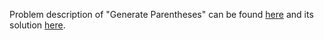 Problem description of "Generate Parentheses" can be found [here](https://leetcode.com/problems/generate-parentheses/) and its solution [here](https://github.com/aurimas13/LeetCode-HR-MAANG/blob/main/LeetCode/Python%20Solutions/Generate%20Parentheses/generate.py).